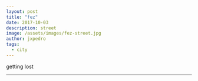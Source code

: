 ```yaml
---
layout: post
title: "fez"
date: 2017-10-03
description: street
image: /assets/images/fez-street.jpg
author: jxpedro
tags: 
  - city
---
```

<a >getting lost</a>

<p></p>

<hr/>